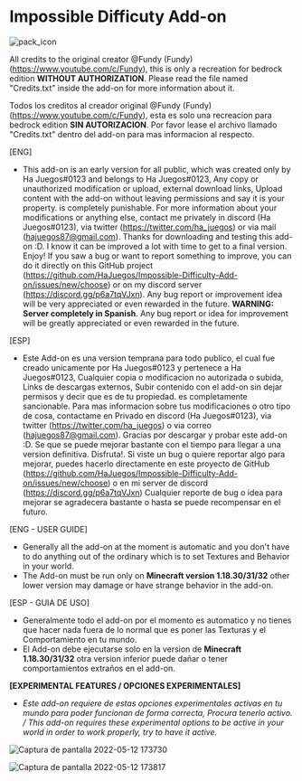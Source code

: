 # Impossible Difficuty Add-on
![pack_icon](https://user-images.githubusercontent.com/102632956/168178055-d5a7b9a3-a2f7-4a53-872e-80349a583ec0.png)

All credits to the original creator @Fundy (Fundy) (https://www.youtube.com/c/Fundy), this is only a recreation for bedrock edition **WITHOUT AUTHORIZATION**. Please read the file named "Credits.txt" inside the add-on for more information about it.

Todos los creditos al creador original @Fundy (Fundy) (https://www.youtube.com/c/Fundy), esta es solo una recreacion para bedrock edition **SIN AUTORIZACION**. Por favor lease el archivo llamado "Credits.txt" dentro del add-on para mas informacion al respecto.

[ENG]
- This add-on is an early version for all public, which was created only by Ha Juegos#0123 and belongs to Ha Juegos#0123, Any copy or unauthorized modification or upload, external download links, Upload content with the add-on without leaving permissions and say it is your property. is completely punishable. For more information about your modifications or anything else, contact me privately in discord (Ha Juegos#0123), via twitter (https://twitter.com/ha_juegos) or via mail (hajuegos87@gmail.com). Thanks for downloading and testing this add-on :D. I know it can be improved a lot with time to get to a final version. Enjoy! If you saw a bug or want to report something to improve, you can do it directly on this GitHub project (https://github.com/HaJuegos/Impossible-Difficulty-Add-on/issues/new/choose) or on my discord server (https://discord.gg/p6a7tqVJxn). Any bug report or improvement idea will be very appreciated or even rewarded in the future. **WARNING: Server completely in Spanish**.
Any bug report or idea for improvement will be greatly appreciated or even rewarded in the future.

[ESP]
- Este Add-on es una version temprana para todo publico, el cual fue creado unicamente por Ha Juegos#0123 y pertenece a Ha Juegos#0123, Cualquier copia o modificacion no autorizada o subida, Links de descargas externos, Subir contenido con el add-on sin dejar permisos y decir que es de tu propiedad. es completamente sancionable. Para mas informacion sobre tus modificaciones o otro tipo de cosa, contactame en Privado en discord (Ha Juegos#0123), via twitter (https://twitter.com/ha_juegos) o via correo (hajuegos87@gmail.com). Gracias por descargar y probar este add-on :D. Se que se puede mejorar bastante con el tiempo para llegar a una version definitiva. Disfruta!. Si viste un bug o quiere reportar algo para mejorar, puedes hacerlo directamente en este proyecto de GitHub (https://github.com/HaJuegos/Impossible-Difficulty-Add-on/issues/new/choose) o en mi server de discord (https://discord.gg/p6a7tqVJxn) Cualquier reporte de bug o idea para mejorar se agradecera bastante o hasta se puede recompensar en el futuro.

[ENG - USER GUIDE]
- Generally all the add-on at the moment is automatic and you don't have to do anything out of the ordinary which is to set Textures and Behavior in your world.
- The Add-on must be run only on **Minecraft version 1.18.30/31/32** other lower version may damage or have strange behavior in the add-on.

[ESP - GUIA DE USO]
- Generalmente todo el add-on por el momento es automatico y no tienes que hacer nada fuera de lo normal que es poner las Texturas y el Comportamiento en tu mundo.
- El Add-on debe ejecutarse solo en la version de **Minecraft 1.18.30/31/32** otra version inferior puede dañar o tener comportamientos extraños en el add-on.



**[EXPERIMENTAL FEATURES / OPCIONES EXPERIMENTALES]**
- _Este add-on requiere de estas opciones experimentales activas en tu mundo para poder funcionan de forma correcta, Procura tenerlo activo. / This add-on requires these experimental options to be active in your world in order to work properly, try to have it active._

![Captura de pantalla 2022-05-12 173730](https://user-images.githubusercontent.com/102632956/168179105-6a8d42d2-6ccf-410b-9477-72b7529a890b.png)

![Captura de pantalla 2022-05-12 173817](https://user-images.githubusercontent.com/102632956/168179108-b8710ddd-33e7-4954-b9ac-3d9d091e02c5.png)
